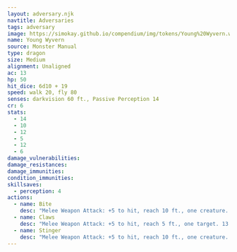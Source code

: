 ```yaml
---
layout: adversary.njk
navtitle: Adversaries
tags: adversary
image: https://simokay.github.io/compendium/img/tokens/Young%20Wyvern.webp
name: Young Wyvern
source: Monster Manual
type: dragon
size: Medium
alignment: Unaligned
ac: 13
hp: 50
hit_dice: 6d10 + 19
speed: walk 20, fly 80
senses: darkvision 60 ft., Passive Perception 14
cr: 6
stats:
  - 14
  - 10
  - 12
  - 5
  - 12
  - 6
damage_vulnerabilities: 
damage_resistances: 
damage_immunities: 
condition_immunities: 
skillsaves:
  - perception: 4
actions:
  - name: Bite
    desc: "Melee Weapon Attack: +5 to hit, reach 10 ft., one creature. 11 (1d6 + 4) piercing damage."
  - name: Claws
    desc: "Melee Weapon Attack: +5 to hit, reach 5 ft., one target. 13 (1d8 + 4) slashing damage."
  - name: Stinger
    desc: "Melee Weapon Attack: +5 to hit, reach 10 ft., one creature. 11 (1d6 + 4) piercing damage. The target must make a DC 15 Constitution saving throw, taking 24 (7d6) poison damage on a failed save, or half as much damage on a successful one."
---
```


